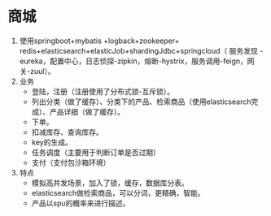 # 商城

1. 使用springboot+mybatis +logback+zookeeper+ redis+elasticsearch+elasticJob+shardingJdbc+springcloud（ 服务发现 -eureka，配置中心，日志侦探-zipkin，熔断-hystrix，服务调用-feign，网关-zuul）。
2. 业务
   - 登陆，注册（注册使用了分布式锁-互斥锁）。
   - 列出分类（做了缓存）、分类下的产品、检索商品（使用elasticsearch完成）、产品详细（做了缓存）。
   - 下单。
   - 扣减库存、查询库存。
   - key的生成。
   - 任务调度（主要用于判断订单是否过期）
   - 支付（支付包沙箱环境）
3. 特点
   - 模拟高并发场景，加入了锁，缓存，数据库分表。
   - elasticsearch做检索商品，可以分词，更精确，智能。
   - 产品以spu的概率来进行描述。